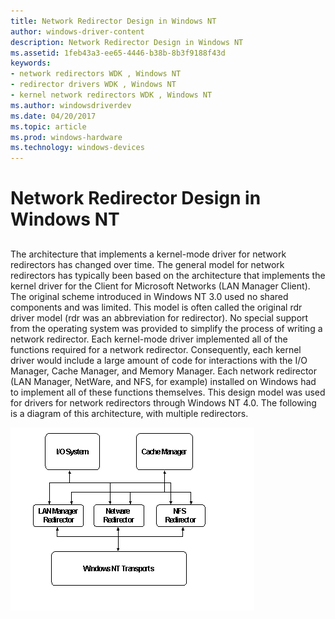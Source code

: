 ```yaml
---
title: Network Redirector Design in Windows NT
author: windows-driver-content
description: Network Redirector Design in Windows NT
ms.assetid: 1feb43a3-ee65-4446-b38b-8b3f9188f43d
keywords:
- network redirectors WDK , Windows NT
- redirector drivers WDK , Windows NT
- kernel network redirectors WDK , Windows NT
ms.author: windowsdriverdev
ms.date: 04/20/2017
ms.topic: article
ms.prod: windows-hardware
ms.technology: windows-devices
---
```


# Network Redirector Design in Windows NT


## <span id="ddk_network_redirector_design_in_windows_nt_if"></span><span id="DDK_NETWORK_REDIRECTOR_DESIGN_IN_WINDOWS_NT_IF"></span>


The architecture that implements a kernel-mode driver for network redirectors has changed over time. The general model for network redirectors has typically been based on the architecture that implements the kernel driver for the Client for Microsoft Networks (LAN Manager Client). The original scheme introduced in Windows NT 3.0 used no shared components and was limited. This model is often called the original rdr driver model (rdr was an abbreviation for redirector). No special support from the operating system was provided to simplify the process of writing a network redirector. Each kernel-mode driver implemented all of the functions required for a network redirector. Consequently, each kernel driver would include a large amount of code for interactions with the I/O Manager, Cache Manager, and Memory Manager. Each network redirector (LAN Manager, NetWare, and NFS, for example) installed on Windows had to implement all of these functions themselves. This design model was used for drivers for network redirectors through Windows NT 4.0. The following is a diagram of this architecture, with multiple redirectors.

![diagram illustrating network redirector design in windows nt](images/redir-01.png)

 

 




